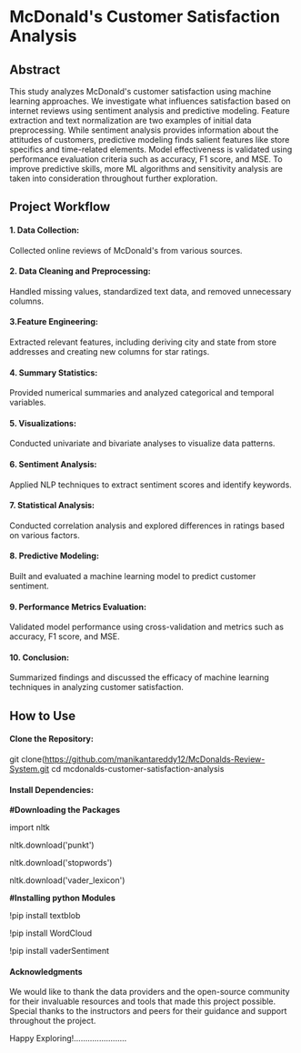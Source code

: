 # McDonald's Customer Satisfaction Analysis

## Abstract
This study analyzes McDonald's customer satisfaction using machine learning approaches. We investigate what influences satisfaction based on internet reviews using sentiment analysis and predictive modeling. Feature extraction and text normalization are two examples of initial data preprocessing. While sentiment analysis provides information about the attitudes of customers, predictive modeling finds salient features like store specifics and time-related elements. Model effectiveness is validated using performance evaluation criteria such as accuracy, F1 score, and MSE. To improve predictive skills, more ML algorithms and sensitivity analysis are taken into consideration throughout further exploration.

## **Project Workflow**

#### 1. Data Collection:
Collected online reviews of McDonald's from various sources.

#### 2. Data Cleaning and Preprocessing:

Handled missing values, standardized text data, and removed unnecessary columns.

#### 3.Feature Engineering:
Extracted relevant features, including deriving city and state from store addresses and creating new columns for star ratings.

#### 4. Summary Statistics:
Provided numerical summaries and analyzed categorical and temporal variables.

#### 5. Visualizations:
Conducted univariate and bivariate analyses to visualize data patterns.

#### 6. Sentiment Analysis:
Applied NLP techniques to extract sentiment scores and identify keywords.

#### 7. Statistical Analysis:
Conducted correlation analysis and explored differences in ratings based on various factors.

#### 8. Predictive Modeling:
Built and evaluated a machine learning model to predict customer sentiment.

#### 9. Performance Metrics Evaluation:
Validated model performance using cross-validation and metrics such as accuracy, F1 score, and MSE.

#### 10. Conclusion:
Summarized findings and discussed the efficacy of machine learning techniques in analyzing customer satisfaction.

## How to Use
#### Clone the Repository:

git clone(https://github.com/manikantareddy12/McDonalds-Review-System.git
cd mcdonalds-customer-satisfaction-analysis

#### Install Dependencies:
**#Downloading the Packages**

import nltk

nltk.download('punkt')

nltk.download('stopwords')

nltk.download('vader_lexicon')


**#Installing python Modules**

!pip install textblob

!pip install WordCloud

!pip install vaderSentiment


#### Acknowledgments
We would like to thank the data providers and the open-source community for their invaluable resources and tools that made this project possible. Special thanks to the instructors and peers for their guidance and support throughout the project.








Happy Exploring!.......................
